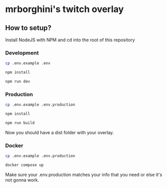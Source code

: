 # mrborghini's twitch overlay

## How to setup?

Install NodeJS with NPM and cd into the root of this repository

### Development


```bash
cp .env.example .env
```

```bash
npm install
```

```bash
npm run dev
```

### Production

```bash
cp .env.example .env.production
```

```bash
npm install
```

```bash
npm run build
```

Now you should have a dist folder with your overlay.

### Docker

```bash
cp .env.example .env.production
```

```bash
docker compose up
```

Make sure your .env.production matches your info that you need or else it's not gonna work.